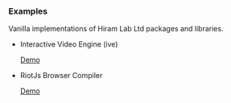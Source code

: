 ### Examples

Vanilla implementations of Hiram Lab Ltd packages and libraries.

- Interactive Video Engine (ive)

  [Demo](https://hiram-labs.github.io/examples/ive/)

- RiotJs Browser Compiler

  [Demo](https://hiram-labs.github.io/examples/riotjs/)

